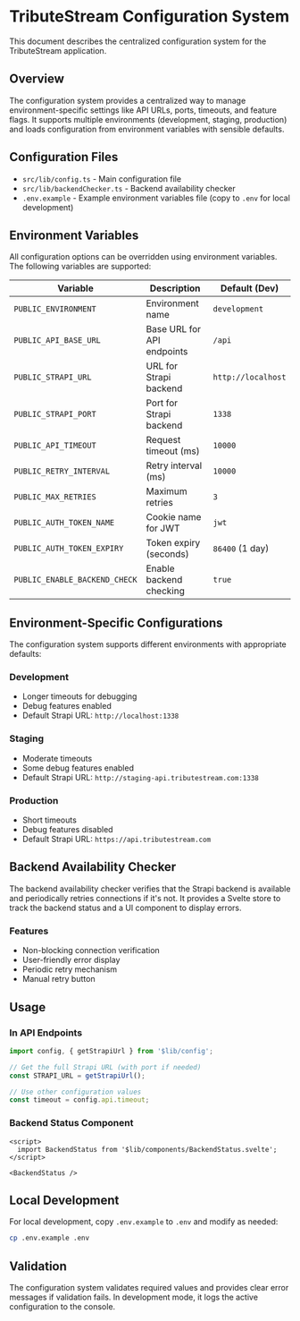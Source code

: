 # TributeStream Configuration System

This document describes the centralized configuration system for the TributeStream application.

## Overview

The configuration system provides a centralized way to manage environment-specific settings like API URLs, ports, timeouts, and feature flags. It supports multiple environments (development, staging, production) and loads configuration from environment variables with sensible defaults.

## Configuration Files

- `src/lib/config.ts` - Main configuration file
- `src/lib/backendChecker.ts` - Backend availability checker
- `.env.example` - Example environment variables file (copy to `.env` for local development)

## Environment Variables

All configuration options can be overridden using environment variables. The following variables are supported:

| Variable | Description | Default (Dev) |
|----------|-------------|---------------|
| `PUBLIC_ENVIRONMENT` | Environment name | `development` |
| `PUBLIC_API_BASE_URL` | Base URL for API endpoints | `/api` |
| `PUBLIC_STRAPI_URL` | URL for Strapi backend | `http://localhost` |
| `PUBLIC_STRAPI_PORT` | Port for Strapi backend | `1338` |
| `PUBLIC_API_TIMEOUT` | Request timeout (ms) | `10000` |
| `PUBLIC_RETRY_INTERVAL` | Retry interval (ms) | `10000` |
| `PUBLIC_MAX_RETRIES` | Maximum retries | `3` |
| `PUBLIC_AUTH_TOKEN_NAME` | Cookie name for JWT | `jwt` |
| `PUBLIC_AUTH_TOKEN_EXPIRY` | Token expiry (seconds) | `86400` (1 day) |
| `PUBLIC_ENABLE_BACKEND_CHECK` | Enable backend checking | `true` |

## Environment-Specific Configurations

The configuration system supports different environments with appropriate defaults:

### Development

- Longer timeouts for debugging
- Debug features enabled
- Default Strapi URL: `http://localhost:1338`

### Staging

- Moderate timeouts
- Some debug features enabled
- Default Strapi URL: `http://staging-api.tributestream.com:1338`

### Production

- Short timeouts
- Debug features disabled
- Default Strapi URL: `https://api.tributestream.com`

## Backend Availability Checker

The backend availability checker verifies that the Strapi backend is available and periodically retries connections if it's not. It provides a Svelte store to track the backend status and a UI component to display errors.

### Features

- Non-blocking connection verification
- User-friendly error display
- Periodic retry mechanism
- Manual retry button

## Usage

### In API Endpoints

```typescript
import config, { getStrapiUrl } from '$lib/config';

// Get the full Strapi URL (with port if needed)
const STRAPI_URL = getStrapiUrl();

// Use other configuration values
const timeout = config.api.timeout;
```

### Backend Status Component

```svelte
<script>
  import BackendStatus from '$lib/components/BackendStatus.svelte';
</script>

<BackendStatus />
```

## Local Development

For local development, copy `.env.example` to `.env` and modify as needed:

```bash
cp .env.example .env
```

## Validation

The configuration system validates required values and provides clear error messages if validation fails. In development mode, it logs the active configuration to the console.